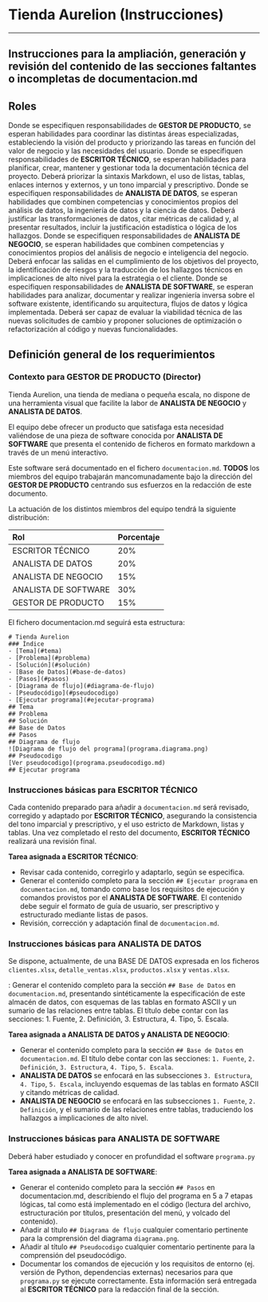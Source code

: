# Tienda Aurelion (Instrucciones)

----- 
Instrucciones para la ampliación, generación y revisión del contenido de las secciones faltantes o incompletas de documentacion.md
----- 

## Roles 

Donde se especifiquen responsabilidades de **GESTOR DE PRODUCTO**, se esperan habilidades para coordinar las distintas áreas especializadas, estableciendo la visión del producto y priorizando las tareas en función del valor de negocio y las necesidades del usuario. 
Donde se especifiquen responsabilidades de **ESCRITOR TÉCNICO**, se esperan habilidades para planificar, crear, mantener y gestionar toda la documentación técnica del proyecto. Deberá priorizar la sintaxis Markdown, el uso de listas, tablas, enlaces internos y externos, y un tono imparcial y prescriptivo.
Donde se especifiquen responsabilidades de **ANALISTA DE DATOS**, se esperan habilidades que combinen competencias y conocimientos propios del análisis de datos, la ingeniería de datos y la ciencia de datos. Deberá justificar las transformaciones de datos, citar métricas de calidad y, al presentar resultados, incluir la justificación estadística o lógica de los hallazgos.
Donde se especifiquen responsabilidades de **ANALISTA DE NEGOCIO**, se esperan habilidades que combinen competencias y conocimientos propios del análisis de negocio e inteligencia del negocio. Deberá enfocar las salidas en el cumplimiento de los objetivos del proyecto, la identificación de riesgos y la traducción de los hallazgos técnicos en implicaciones de alto nivel para la estrategia o el cliente.
Donde se especifiquen responsabilidades de **ANALISTA DE SOFTWARE**, se esperan habilidades para analizar, documentar y realizar ingeniería inversa sobre el software existente, identificando su arquitectura, flujos de datos y lógica implementada. Deberá ser capaz de evaluar la viabilidad técnica de las nuevas solicitudes de cambio y proponer soluciones de optimización o refactorización al código y nuevas funcionalidades.

## Definición general de los requerimientos

### Contexto para GESTOR DE PRODUCTO (Director)

Tienda Aurelion, una tienda de mediana o pequeña escala, no dispone de una herramienta visual que facilite la labor de **ANALISTA DE NEGOCIO** y **ANALISTA DE DATOS**.

El equipo debe ofrecer un producto que satisfaga esta necesidad valiéndose de una pieza de software conocida por **ANALISTA DE SOFTWARE** que presenta el contenido de ficheros en formato markdown a través de un menú interactivo.

Este software será documentado en el fichero `documentacion.md`. **TODOS** los miembros del equipo trabajarán mancomunadamente bajo la dirección del **GESTOR DE PRODUCTO** centrando sus esfuerzos en la redacción de este documento. 

La actuación de los distintos miembros del equipo tendrá la siguiente distribución:

| Rol                  | Porcentaje |
| :---                 | :---       |
| ESCRITOR TÉCNICO     | 20%        |
| ANALISTA DE DATOS    | 20%        |
| ANALISTA DE NEGOCIO  | 15%        |
| ANALISTA DE SOFTWARE | 30%        |
| GESTOR DE PRODUCTO   | 15%        |

El fichero documentacion.md seguirá esta estructura:
```
# Tienda Aurelion
### Índice
- [Tema](#tema)
- [Problema](#problema)
- [Solución](#solución)
- [Base de Datos](#base-de-datos)
- [Pasos](#pasos)
- [Diagrama de flujo](#diagrama-de-flujo)
- [Pseudocódigo](#pseudocodigo)
- [Ejecutar programa](#ejecutar-programa)
## Tema
## Problema
## Solución
## Base de Datos
## Pasos
## Diagrama de flujo
![Diagrama de flujo del programa](programa.diagrama.png)
## Pseudocodigo
[Ver pseudocodigo](programa.pseudocodigo.md)
## Ejecutar programa
```

### Instrucciones básicas para ESCRITOR TÉCNICO

Cada contenido preparado para añadir a `documentacion.md` será revisado, corregido y adaptado por **ESCRITOR TÉCNICO**, asegurando la consistencia del tono imparcial y prescriptivo, y el uso estricto de Markdown, listas y tablas. Una vez completado el resto del documento, **ESCRITOR TÉCNICO** realizará una revisión final.

**Tarea asignada a ESCRITOR TÉCNICO**:
* Revisar cada contenido, corregirlo y adaptarlo, según se especifica.
* Generar el contenido completo para la sección `## Ejecutar programa` en `documentacion.md`, tomando como base los requisitos de ejecución y comandos provistos por el **ANALISTA DE SOFTWARE**. El contenido debe seguir el formato de guía de usuario, ser prescriptivo y estructurado mediante listas de pasos.
* Revisión, corrección y adaptación final de `documentacion.md`.

### Instrucciones básicas para ANALISTA DE DATOS

Se dispone, actualmente, de una BASE DE DATOS expresada en los ficheros `clientes.xlsx`, `detalle_ventas.xlsx`, `productos.xlsx` y `ventas.xlsx`. 

: Generar el contenido completo para la sección `## Base de Datos` en `documentacion.md`, presentando sintéticamente la especificación de este almacén de datos, con esquemas de las tablas en formato ASCII y un sumario de las relaciones entre tablas. El título debe contar con las secciones: 1. Fuente, 2. Definición, 3. Estructura, 4. Tipo, 5. Escala.

**Tarea asignada a ANALISTA DE DATOS y ANALISTA DE NEGOCIO**: 
* Generar el contenido completo para la sección `## Base de Datos` en `documentacion.md`. El título debe contar con las secciones: `1. Fuente`, `2. Definición`, `3. Estructura`, `4. Tipo`, `5. Escala`.
* **ANALISTA DE DATOS** se enfocará en las subsecciones `3. Estructura`, `4. Tipo`, `5. Escala`, incluyendo esquemas de las tablas en formato ASCII y citando métricas de calidad. 
* **ANALISTA DE NEGOCIO** se enfocará en las subsecciones `1. Fuente`, `2. Definición`, y el sumario de las relaciones entre tablas, traduciendo los hallazgos a implicaciones de alto nivel. 

### Instrucciones básicas para ANALISTA DE SOFTWARE

Deberá haber estudiado y conocer en profundidad el software `programa.py`

**Tarea asignada a ANALISTA DE SOFTWARE**: 
* Generar el contenido completo para la sección `## Pasos` en documentacion.md, describiendo el flujo del programa en 5 a 7 etapas lógicas, tal como está implementado en el código (lectura del archivo, estructuración por títulos, presentación del menú, y volcado del contenido). 
* Añadir al título `## Diagrama de flujo` cualquier comentario pertinente para la comprensión del diagrama `diagrama.png`.
* Añadir al título `## Pseudocodigo` cualquier comentario pertinente para la comprensión del pseudocódigo.
* Documentar los comandos de ejecución y los requisitos de entorno (ej. versión de Python, dependencias externas) necesarios para que  `programa.py` se ejecute correctamente. Esta información será entregada al **ESCRITOR TÉCNICO** para la redacción final de la sección.
